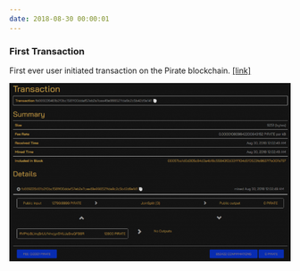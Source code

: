```yaml
---
date: 2018-08-30 00:00:01
---
```


### First Transaction

First ever user initiated transaction on the Pirate blockchain. [[link]](https://explorer.pirate.black/tx/fb669226461b2f0bc1581f00ddaf57eb2e7cee49e998521fda9c2c5b42d9e141)

[![First Transaction](assets/img/posts/First-Transaction-768x488.png)](assets/img/posts/First-Transaction-768x488.png)

